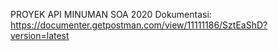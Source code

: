 PROYEK API MINUMAN SOA 2020
Dokumentasi: https://documenter.getpostman.com/view/11111186/SztEaShD?version=latest